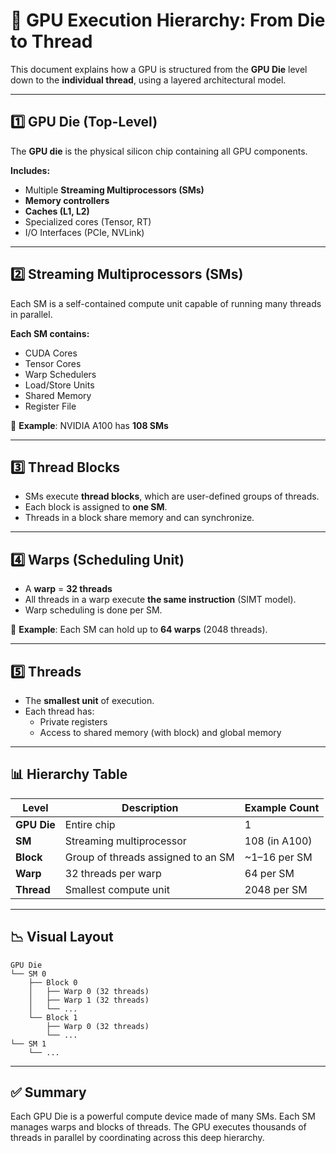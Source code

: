 
# 🧠 GPU Execution Hierarchy: From Die to Thread

This document explains how a GPU is structured from the **GPU Die** level down to the **individual thread**, using a layered architectural model.

---

## 1️⃣ GPU Die (Top-Level)

The **GPU die** is the physical silicon chip containing all GPU components.

**Includes:**
- Multiple **Streaming Multiprocessors (SMs)**
- **Memory controllers**
- **Caches (L1, L2)**
- Specialized cores (Tensor, RT)
- I/O Interfaces (PCIe, NVLink)

---

## 2️⃣ Streaming Multiprocessors (SMs)

Each SM is a self-contained compute unit capable of running many threads in parallel.

**Each SM contains:**
- CUDA Cores
- Tensor Cores
- Warp Schedulers
- Load/Store Units
- Shared Memory
- Register File

📌 **Example**: NVIDIA A100 has **108 SMs**

---

## 3️⃣ Thread Blocks

- SMs execute **thread blocks**, which are user-defined groups of threads.
- Each block is assigned to **one SM**.
- Threads in a block share memory and can synchronize.

---

## 4️⃣ Warps (Scheduling Unit)

- A **warp** = **32 threads**
- All threads in a warp execute **the same instruction** (SIMT model).
- Warp scheduling is done per SM.

📌 **Example**: Each SM can hold up to **64 warps** (2048 threads).

---

## 5️⃣ Threads

- The **smallest unit** of execution.
- Each thread has:
  - Private registers
  - Access to shared memory (with block) and global memory

---

## 📊 Hierarchy Table

| Level        | Description                               | Example Count        |
|--------------|-------------------------------------------|----------------------|
| **GPU Die**  | Entire chip                               | 1                    |
| **SM**       | Streaming multiprocessor                  | 108 (in A100)        |
| **Block**    | Group of threads assigned to an SM        | ~1–16 per SM         |
| **Warp**     | 32 threads per warp                       | 64 per SM            |
| **Thread**   | Smallest compute unit                     | 2048 per SM          |

---

## 📉 Visual Layout

```plaintext
GPU Die
└── SM 0
    ├── Block 0
    │   ├── Warp 0 (32 threads)
    │   ├── Warp 1 (32 threads)
    │   └── ...
    └── Block 1
        ├── Warp 0 (32 threads)
        └── ...
└── SM 1
    └── ...
```

---

## ✅ Summary

Each GPU Die is a powerful compute device made of many SMs. Each SM manages warps and blocks of threads. The GPU executes thousands of threads in parallel by coordinating across this deep hierarchy.
